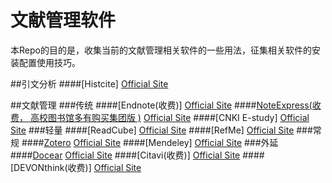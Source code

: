# 文献管理软件
本Repo的目的是，收集当前的文献管理相关软件的一些用法，征集相关软件的安装配置使用技巧。

##引文分析
####[Histcite]
[Official Site](http://interest.science.thomsonreuters.com/forms/HistCite/)

##文献管理
###传统
####[Endnote(收费)]
[Official Site](http://endnote.com/)
####[NoteExpress(收费， 高校图书馆多有购买集团版 )](NoteExpress/noteexpress.md)
[Official Site](http://www.inoteexpress.com/aegean/)
####[CNKI E-study]
[Official Site](http://elearning.cnki.net)
###轻量
####[ReadCube]
[Official Site](https://www.readcube.com/)
####[RefMe]
[Official Site](https://www.refme.com)
###常规
####[Zotero](zotero/zotero.md)
[Official Site](https://www.zotero.org/)
####[Mendeley]
[Official Site](https://www.mendeley.com/)
###外延
####[Docear](docear/docear.md)
[Official Site](http://www.docear.org/)
####[Citavi(收费)]
[Official Site](https://www.citavi.com/)
####[DEVONthink(收费)]
[Official Site](http://www.docear.org/)
